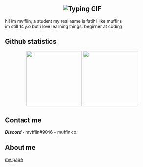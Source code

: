 <h2 align="center"><img src="https://readme-typing-svg.herokuapp.com?font=Poppins&weight=350&size=30&duration=3000&pause=1000&center=true&width=435&lines=Mvfflin's+github" alt="Typing GIF"></h2>
hi! im mvfflin, a student
my real name is fatih
i like muffins
<br>
im still 14 y.o but i love learning things.
beginner at coding

## Github statistics
<p align="center">
  <img height="180em" src="https://github-readme-stats-git-masterrstaa-rickstaa.vercel.app/api?username=mvfflin&show_icons=true&theme=tokyonight&hide=issues&custom_title=My%20Github%20Stats!">
  <img height="180em" src="https://github-readme-stats-git-masterrstaa-rickstaa.vercel.app/api/top-langs/?username=mvfflin&hide=markdown,yaml,json&show_icons=true&theme=tokyonight&count_private=true&hide_title=true">
</p>

## Contact me
***Discord*** - mvfflin#9046 - [muffin co.]([https://discord.mvlin.xyz](https://discord.gg/7uYHY7frbR))

## About me
[my page](https://mvfflin.github.io/)

